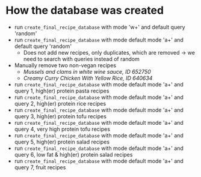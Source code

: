 # How the database was created

* run ```create_final_recipe_database``` with mode 'w+' and default query 'random'
* run ```create_final_recipe_database``` with mode default mode 'a+' and default query 'random'
  * Does not add new recipes, only duplicates, which are removed  -> we need to search with queries instead of random
* Manually remove two non-vegan recipes 
  * *Mussels and clams in white wine sauce, ID 652750*
  * *Creamy Curry Chicken With Yellow Rice, ID 640634*
* run ```create_final_recipe_database``` with mode default mode 'a+' and query 1, high(er) protein pasta recipes
* run ```create_final_recipe_database``` with mode default mode 'a+' and query 2, high(er) protein rice recipes
* run ```create_final_recipe_database``` with mode default mode 'a+' and query 3, high(er) protein tofu recipes
* run ```create_final_recipe_database``` with mode default mode 'a+' and query 4, very high protein tofu recipes
* run ```create_final_recipe_database``` with mode default mode 'a+' and query 5, high(er) protein salad recipes
* run ```create_final_recipe_database``` with mode default mode 'a+' and query 6, low fat & high(er) protein salad recipes
* run ```create_final_recipe_database``` with mode default mode 'a+' and query 7, fruit recipes